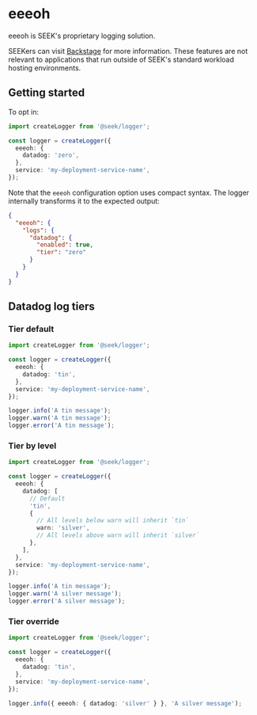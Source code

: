 # eeeoh

eeeoh is SEEK's proprietary logging solution.

SEEKers can visit [Backstage](https://backstage.myseek.xyz/docs/default/system/eeeoh) for more information.
These features are not relevant to applications that run outside of SEEK's standard workload hosting environments.

## Getting started

To opt in:

```typescript
import createLogger from '@seek/logger';

const logger = createLogger({
  eeeoh: {
    datadog: 'zero',
  },
  service: 'my-deployment-service-name',
});
```

Note that the `eeeoh` configuration option uses compact syntax.
The logger internally transforms it to the expected output:

```json
{
  "eeeoh": {
    "logs": {
      "datadog": {
        "enabled": true,
        "tier": "zero"
      }
    }
  }
}
```

## Datadog log tiers

### Tier default

```typescript
import createLogger from '@seek/logger';

const logger = createLogger({
  eeeoh: {
    datadog: 'tin',
  },
  service: 'my-deployment-service-name',
});

logger.info('A tin message');
logger.warn('A tin message');
logger.error('A tin message');
```

### Tier by level

```typescript
import createLogger from '@seek/logger';

const logger = createLogger({
  eeeoh: {
    datadog: [
      // Default
      'tin',
      {
        // All levels below warn will inherit `tin`
        warn: 'silver',
        // All levels above warn will inherit `silver`
      },
    ],
  },
  service: 'my-deployment-service-name',
});

logger.info('A tin message');
logger.warn('A silver message');
logger.error('A silver message');
```

### Tier override

```typescript
import createLogger from '@seek/logger';

const logger = createLogger({
  eeeoh: {
    datadog: 'tin',
  },
  service: 'my-deployment-service-name',
});

logger.info({ eeeoh: { datadog: 'silver' } }, 'A silver message');
```
